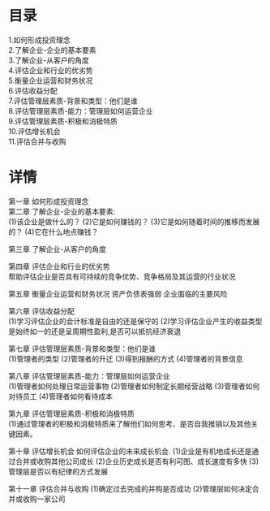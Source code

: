 # 目录
1.如何形成投资理念    
2.了解企业-企业的基本要素       
3.了解企业-从客户的角度      
4.评估企业和行业的优劣势      
5.衡量企业运营和财务状况      
6.评估收益分配      
7.评估管理层素质-背景和类型：他们是谁       
8.评估管理层素质-能力：管理层如何运营企业       
9.评估管理层素质-积极和消极特质      
10.评估增长机会     
11.评估合并与收购    

# 详情
第一章 如何形成投资理念   
第二章 了解企业-企业的基本要素:   
  (1)该企业是做什么的？
  (2)它是如何赚钱的？
  (3)它是如何随着时间的推移而发展的？
  (4)它在什么地点赚钱？

第三章 了解企业-从客户的角度   
  
第四章 评估企业和行业的优劣势   
  帮助评估企业是否具有可持续的竞争优势、竞争格局及其运营的行业状况

第五章 衡量企业运营和财务状况 
  资产负债表强弱
  企业面临的主要风险

第六章 评估收益分配   
  (1)学习评估企业的会计标准是自由的还是保守的
  (2)学习评估企业产生的收益类型是始终如一的还是呈周期性盈利,是否可以抵抗经济衰退

第七章 评估管理层素质-背景和类型：他们是谁    
  (1)管理者的类型
  (2)管理者的升迁
  (3)得到报酬的方式
  (4)管理者的背景信息

第八章 评估管理层素质-能力：管理层如何运营企业   
  (1)管理者如何处理日常运营事物
  (2)管理者如何制定长期经营战略
  (3)管理者如何对待员工
  (4)管理者如何看待成本

第九章 评估管理层素质-积极和消极特质  
  (1)通过管理者的积极和消极特质来了解他们如何思考、是否自我推销以及其他关键因素。

第十章 评估增长机会
  如何评估企业的未来成长机会.
  (1)企业是有机地成长还是通过合并或收购其他公司成长
  (2)企业历史成长是否有利可图、成长速度有多快
  (3)管理层是否以有纪律的方式发展

第十一章 评估合并与收购
  (1)确定过去完成的并购是否成功
  (2)管理层如何决定合并或收购一家公司


